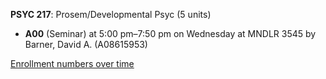 **PSYC 217**: Prosem/Developmental Psyc (5 units)

- **A00** (Seminar) at 5:00 pm–7:50 pm on Wednesday at MNDLR 3545 by Barner, David A. (A08615953)

[Enrollment numbers over time](./PSYC217.tsv)
